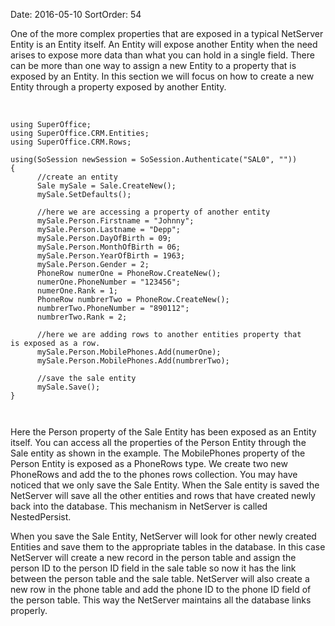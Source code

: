 Date: 2016-05-10
SortOrder: 54

One of the more complex properties that are exposed in a typical NetServer Entity is an Entity itself. An Entity will expose another Entity when the need arises to expose more data than what you can hold in a single field. There can be more than one way to assign a new Entity to a property that is exposed by an Entity. In this section we will focus on how to create a new Entity through a property exposed by another Entity.

 

```
using SuperOffice;
using SuperOffice.CRM.Entities;
using SuperOffice.CRM.Rows;
 
using(SoSession newSession = SoSession.Authenticate("SAL0", ""))
{
      //create an entity
      Sale mySale = Sale.CreateNew();
      mySale.SetDefaults();
 
      //here we are accessing a property of another entity
      mySale.Person.Firstname = "Johnny";
      mySale.Person.Lastname = "Depp";
      mySale.Person.DayOfBirth = 09;
      mySale.Person.MonthOfBirth = 06;
      mySale.Person.YearOfBirth = 1963;
      mySale.Person.Gender = 2;
      PhoneRow numerOne = PhoneRow.CreateNew();
      numerOne.PhoneNumber = "123456";
      numerOne.Rank = 1;
      PhoneRow numbrerTwo = PhoneRow.CreateNew();
      numbrerTwo.PhoneNumber = "890112";
      numbrerTwo.Rank = 2;
 
      //here we are adding rows to another entities property that
is exposed as a row.
      mySale.Person.MobilePhones.Add(numerOne);
      mySale.Person.MobilePhones.Add(numbrerTwo);
 
      //save the sale entity
      mySale.Save();
}

 
```

Here the Person property of the Sale Entity has been exposed as an Entity itself. You can access all the properties of the Person Entity through the Sale entity as shown in the example. The MobilePhones property of the Person Entity is exposed as a PhoneRows type. We create two new PhoneRows and add the to the phones rows collection. You may have noticed that we only save the Sale Entity. When the Sale entity is saved the NetServer will save all the other entities and rows that have created newly back into the database. This mechanism in NetServer is called NestedPersist.

When you save the Sale Entity, NetServer will look for other newly created Entities and save them to the appropriate tables in the database. In this case NetServer will create a new record in the person table and assign the person ID to the person ID field in the sale table so now it has the link between the person table and the sale table. NetServer will also create a new row in the phone table and add the phone ID to the phone ID field of the person table. This way the NetServer maintains all the database links properly.

 
